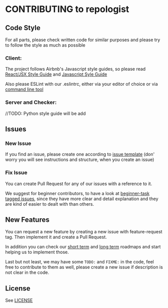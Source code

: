 # CONTRIBUTING to repologist

## Code Style

For all parts, please check written code for similar purposes and please try to follow the style as much as possible

### Client:

The project follows Airbnb's Javascript style guides, so please read [React/JSX Style Guide](https://github.com/airbnb/javascript/tree/master/react)
and [Javascript Syle Guide](https://github.com/airbnb/javascript)

Also please ESLint with our .eslintrc, either via your editor of choice or via [command line tool]()

### Server and Checker:

//TODO: Python style guide will be add

## Issues

### New Issue

If you find an issue, please create one according to [issue template]() 
(don' worry you will see instructions and structure, when you create an issue)

### Fix Issue

You can create Pull Request for any of our issues with a reference to it.

We suggest for beginner contributors, to have a look at [beginner-task tagged issues](),
since they have more clear and detail explanation and they are kind of easier to dealt with than others.

## New Features

You can request a new feature by creating a new issue with feature-request tag. Then implement it and create a Pull Request.

In addition you can check our [short term]() and [long term]() roadmaps and start helping us to implement those.

Last but not least, we may have some `TODO:` and `FIXME:` in the code, feel free to contribute to them as well,
please create a new issue if description is not clear in the code.

## License

See [LICENSE](../LICENSE)


